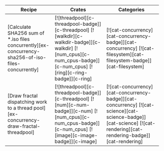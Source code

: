 | Recipe | Crates | Categories |
|--------|--------|------------|
| [Calculate SHA256 sum of *.iso files concurrently][ex-concurrency-sha256-of-iso-files-concurrently] | [![threadpool][c-threadpool-badge]][c-threadpool] [![walkdir][c-walkdir-badge]][c-walkdir] [![num_cpus][c-num_cpus-badge]][c-num_cpus] [![ring][c-ring-badge]][c-ring] | [![cat-concurrency][cat-concurrency-badge]][cat-concurrency] [![cat-filesystem][cat-filesystem-badge]][cat-filesystem] |
| [Draw fractal dispatching work to a thread pool][ex-concurrency-draw-fractal-threadpool] | [![threadpool][c-threadpool-badge]][c-threadpool] [![num][c-num-badge]][c-num] [![num_cpus][c-num_cpus-badge]][c-num_cpus] [![image][c-image-badge]][c-image] | [![cat-concurrency][cat-concurrency-badge]][cat-concurrency] [![cat-science][cat-science-badge]][cat-science] [![cat-rendering][cat-rendering-badge]][cat-rendering] |
